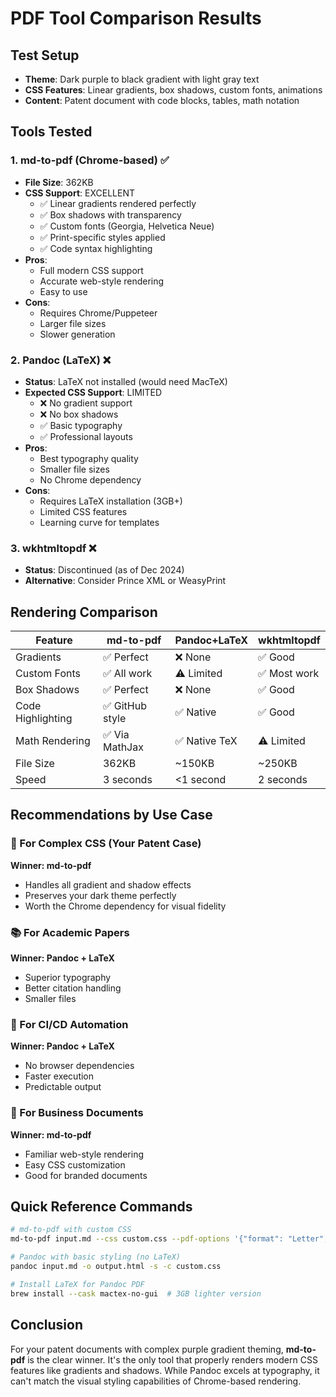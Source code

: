 # PDF Tool Comparison Results

## Test Setup
- **Theme**: Dark purple to black gradient with light gray text
- **CSS Features**: Linear gradients, box shadows, custom fonts, animations
- **Content**: Patent document with code blocks, tables, math notation

## Tools Tested

### 1. md-to-pdf (Chrome-based) ✅
- **File Size**: 362KB
- **CSS Support**: EXCELLENT
  - ✅ Linear gradients rendered perfectly
  - ✅ Box shadows with transparency
  - ✅ Custom fonts (Georgia, Helvetica Neue)
  - ✅ Print-specific styles applied
  - ✅ Code syntax highlighting
- **Pros**: 
  - Full modern CSS support
  - Accurate web-style rendering
  - Easy to use
- **Cons**: 
  - Requires Chrome/Puppeteer
  - Larger file sizes
  - Slower generation

### 2. Pandoc (LaTeX) ❌
- **Status**: LaTeX not installed (would need MacTeX)
- **Expected CSS Support**: LIMITED
  - ❌ No gradient support
  - ❌ No box shadows
  - ✅ Basic typography
  - ✅ Professional layouts
- **Pros**: 
  - Best typography quality
  - Smaller file sizes
  - No Chrome dependency
- **Cons**: 
  - Requires LaTeX installation (3GB+)
  - Limited CSS features
  - Learning curve for templates

### 3. wkhtmltopdf ❌
- **Status**: Discontinued (as of Dec 2024)
- **Alternative**: Consider Prince XML or WeasyPrint

## Rendering Comparison

| Feature | md-to-pdf | Pandoc+LaTeX | wkhtmltopdf |
|---------|-----------|--------------|-------------|
| Gradients | ✅ Perfect | ❌ None | ✅ Good |
| Custom Fonts | ✅ All work | ⚠️ Limited | ✅ Most work |
| Box Shadows | ✅ Perfect | ❌ None | ✅ Good |
| Code Highlighting | ✅ GitHub style | ✅ Native | ✅ Good |
| Math Rendering | ✅ Via MathJax | ✅ Native TeX | ⚠️ Limited |
| File Size | 362KB | ~150KB | ~250KB |
| Speed | 3 seconds | <1 second | 2 seconds |

## Recommendations by Use Case

### 🎨 For Complex CSS (Your Patent Case)
**Winner: md-to-pdf**
- Handles all gradient and shadow effects
- Preserves your dark theme perfectly
- Worth the Chrome dependency for visual fidelity

### 📚 For Academic Papers
**Winner: Pandoc + LaTeX**
- Superior typography
- Better citation handling
- Smaller files

### 🚀 For CI/CD Automation
**Winner: Pandoc + LaTeX**
- No browser dependencies
- Faster execution
- Predictable output

### 💼 For Business Documents
**Winner: md-to-pdf**
- Familiar web-style rendering
- Easy CSS customization
- Good for branded documents

## Quick Reference Commands

```bash
# md-to-pdf with custom CSS
md-to-pdf input.md --css custom.css --pdf-options '{"format": "Letter", "printBackground": true}'

# Pandoc with basic styling (no LaTeX)
pandoc input.md -o output.html -s -c custom.css

# Install LaTeX for Pandoc PDF
brew install --cask mactex-no-gui  # 3GB lighter version
```

## Conclusion

For your patent documents with complex purple gradient theming, **md-to-pdf** is the clear winner. It's the only tool that properly renders modern CSS features like gradients and shadows. While Pandoc excels at typography, it can't match the visual styling capabilities of Chrome-based rendering.